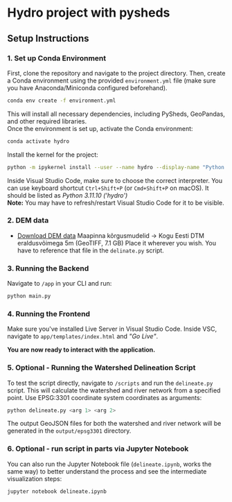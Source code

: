 # Hydro project with pysheds #

## Setup Instructions ##

### 1. Set up Conda Environment ###
First, clone the repository and navigate to the project directory. Then, create a Conda environment using the provided `environment.yml` file (make sure you have Anaconda/Miniconda configured beforehand).

```bash
conda env create -f environment.yml
```
This will install all necessary dependencies, including PySheds, GeoPandas, and other required libraries.\
Once the environment is set up, activate the Conda environment:

```bash
conda activate hydro
```
Install the kernel for the project:

```bash
python -m ipykernel install --user --name hydro --display-name "Python (hydro)"

```
Inside Visual Studio Code, make sure to choose the correct interpreter. You can use keyboard shortcut `Ctrl+Shift+P` (or `Cmd+Shift+P` on macOS). It should be listed as _Python 3.11.10 ('hydro')_\
__Note:__ You may have to refresh/restart Visual Studio Code for it to be visible. 


### 2. DEM data ###
- [Download DEM data](https://geoportaal.maaamet.ee/est/Ruumiandmed/Korgusandmed/Laadi-korgusandmed-alla-p614.html) 
Maapinna kõrgusmudelid -> Kogu Eesti DTM eraldusvõimega 5m (GeoTIFF, 7.1 GB)
Place it wherever you wish. You have to reference that file in the `delinate.py` script.


### 3. Running the Backend ###
Navigate to `/app` in your CLI and run:
```bash
python main.py
```


### 4. Running the Frontend ###
Make sure you've installed Live Server in Visual Studio Code. 
Inside VSC, navigate to `app/templates/index.html` and _"Go Live"_.

__You are now ready to interact with the application.__


### 5. Optional - Running the Watershed Delineation Script ###
To test the script directly, navigate to `/scripts` and run the `delineate.py` script. This will calculate the watershed and river network from a specified point. Use EPSG:3301 coordinate system coordinates as arguments:

```bash
python delineate.py <arg 1> <arg 2>
```
The output GeoJSON files for both the watershed and river network will be generated in the `output/epsg3301` directory.


### 6. Optional - run script in parts via Jupyter Notebook ###
You can also run the Jupyter Notebook file (`delineate.ipynb`, works the same way) to better understand the process and see the intermediate visualization steps:

```bash
jupyter notebook delineate.ipynb
```
